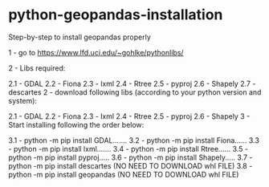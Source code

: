 # python-geopandas-installation
Step-by-step to install geopandas properly

1 - go to https://www.lfd.uci.edu/~gohlke/pythonlibs/

2 - Libs required:

  2.1 - GDAL
  2.2 - Fiona
  2.3 - lxml
  2.4 - Rtree
  2.5 - pyproj
  2.6 - Shapely
  2.7 - descartes
2 - download following libs (according to your python version and system):

  2.1 - GDAL
  2.2 - Fiona
  2.3 - lxml
  2.4 - Rtree
  2.5 - pyproj
  2.6 - Shapely
3 - Start installing following the order below:

  3.1 - python -m pip install GDAL.......
  3.2 - python -m pip install Fiona......
  3.3 - python -m pip install lxml.......
  3.4 - python -m pip install Rtree......
  3.5 - python -m pip install pyproj.....
  3.6 - python -m pip install Shapely.....
  3.7 - python -m pip install descartes (NO NEED TO DOWNLOAD whl FILE)
  3.8 - python -m pip install geopandas (NO NEED TO DOWNLOAD whl FILE)
